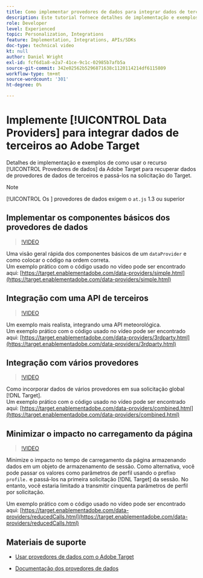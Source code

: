 ```yaml
---
title: Como implementar provedores de dados para integrar dados de terceiros
description: Este tutorial fornece detalhes de implementação e exemplos de como usar o recurso Provedores de dados da Adobe Target para recuperar dados de provedores de dados de terceiros e passá-los na solicitação do Target.
role: Developer
level: Experienced
topic: Personalization, Integrations
feature: Implementation, Integrations, APIs/SDKs
doc-type: technical video
kt: null
author: Daniel Wright
exl-id: fcf6d1a8-e2a7-41ce-9c1c-02985b7afb5a
source-git-commit: 342e02562b5296871638c1120114214df6115809
workflow-type: tm+mt
source-wordcount: '301'
ht-degree: 0%

---
```


# Implemente [!UICONTROL Data Providers] para integrar dados de terceiros ao Adobe Target

Detalhes de implementação e exemplos de como usar o recurso [!UICONTROL Provedores de dados] da Adobe Target para recuperar dados de provedores de dados de terceiros e passá-los na solicitação do Target.

>[!NOTE]
>
>[!UICONTROL Os ] provedores de dados exigem o  `at.js` 1.3 ou superior

## Implementar os componentes básicos dos provedores de dados

>[!VIDEO](https://video.tv.adobe.com/v/22348/?quality=12)

Uma visão geral rápida dos componentes básicos de um `dataProvider` e como colocar o código na ordem correta.\
Um exemplo prático com o código usado no vídeo pode ser encontrado aqui:
[https://target.enablementadobe.com/data-providers/simple.html](https://target.enablementadobe.com/data-providers/simple.html)

## Integração com uma API de terceiros

>[!VIDEO](https://video.tv.adobe.com/v/22345/)

Um exemplo mais realista, integrando uma API meteorológica.\
Um exemplo prático com o código usado no vídeo pode ser encontrado aqui:
[https://target.enablementadobe.com/data-providers/3rdparty.html](https://target.enablementadobe.com/data-providers/3rdparty.html)

## Integração com vários provedores

>[!VIDEO](https://video.tv.adobe.com/v/22346/)

Como incorporar dados de vários provedores em sua solicitação global [!DNL Target].\
Um exemplo prático com o código usado no vídeo pode ser encontrado aqui:
[https://target.enablementadobe.com/data-providers/combined.html](https://target.enablementadobe.com/data-providers/combined.html)

## Minimizar o impacto no carregamento da página

>[!VIDEO](https://video.tv.adobe.com/v/22347/)

Minimize o impacto no tempo de carregamento da página armazenando dados em um objeto de armazenamento de sessão. Como alternativa, você pode passar os valores como parâmetros de perfil usando o prefixo `profile.` e passá-los na primeira solicitação [!DNL Target] da sessão. No entanto, você estaria limitado a transmitir cinquenta parâmetros de perfil por solicitação.

Um exemplo prático com o código usado no vídeo pode ser encontrado aqui: [https://target.enablementadobe.com/data-providers/reducedCalls.html](https://target.enablementadobe.com/data-providers/reducedCalls.html)

## Materiais de suporte

* [Usar provedores de dados com o Adobe Target](use-data-providers-to-integrate-third-party-data.md)

* [Documentação dos provedores de dados](https://experienceleague.adobe.com/docs/target/using/implement-target/client-side/at-js-implementation/functions-overview/targetgobalsettings.html?lang=en#data-providers)
